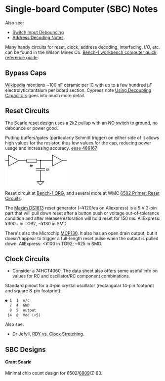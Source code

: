 Single-board Computer (SBC) Notes
=================================

Also see:
- [Switch Input Debouncing](debounce.md)
- [Address Decoding Notes](addr-decoding.md).

Many handy circuits for reset, clock, address decoding, interfacing,
I/O, etc. can be found in the Wilson Mines Co. [Bench-1 workbench
computer quick reference guide][Bench-1 QRG].


Bypass Caps
-----------

[Wikipedia][wp-decoup-cap] mentions ~100 nF ceramic per IC with
up to a few hundred μF electrolytic/tantalum per board section.
Cypress note [Using Decoupling Capacitors][cypress-decoup] goes
into much more detail.


Reset Circuits
--------------

The [Searle reset design][searle-6809] uses a 2k2 pullup with an NO
switch to ground, no debounce or power good.

Putting buffers/gates (particularly Schmitt trigger) on either side of
it allows high values for the resistor, thus low values for the cap,
reducing power usage and increasing accuracy. [eese 486167]

![buffered-rc](sch/buffered-rc.png)

Reset circuit at [Bench-1 QRG], and several more at WMC [6502 Primer:
Reset Circuits][wmc-reset].

The [Maxim DS1813] reset generator (~¥120/ea on Aliexpress) is a 5 V
3-pin part that will pull down reset after a button push or voltage
out-of-tolerance condition and after release/restoration will hold
reset for 150 ms. AliExpress: ¥300+ in TO92, ~¥130 in SMD.

There's also the Microchip [MCP130]. It also has an open drain output,
but it doesn't appear to trigger a full-length reset pulse when the
output is pulled down. AliExpress: <¥100 in TO92; ~¥25 in SMD.


Clock Circuits
--------------

- Consider a 74HCT4060. The data sheet also offers some useful info on
  values for RC and oscillator/RC component combinations.

Standard pinout for a 4-pin crystal oscillator (rectangular 14-pin
footprint and square 8-pin footprint):

    ● 1  1  n/c
      7  4  GND
      8  5  output
     14  8  Vdd (+5)

Also see:
- Dr Jefyll, [RDY vs. Clock Stretching][stretch].



SBC Designs
-----------

#### Grant Searle

Minimal chip count design for 6502/[6809][searle-6809]/Z-80.



<!-------------------------------------------------------------------->
[Bench-1 QRG]: http://wilsonminesco.com/BenchCPU/B1QRG/
[Maxim DS1813]: https://datasheets.maximintegrated.com/en/ds/DS1813.pdf
[cypress-decoup]: http://www.cypress.com/file/135716/download
[eese 486167]: https://electronics.stackexchange.com/a/486167/15390
[mcp130]: https://www.microchip.com/wwwproducts/en/MCP130
[searle-6809]: http://searle.x10host.com/6809/Simple6809.html
[stretch]: http://forum.6502.org/viewtopic.php?f=4&t=5504#p66907
[wmc-reset]: http://wilsonminesco.com/6502primer/RSTreqs.html
[wp-decoup-cap]: https://en.wikipedia.org/wiki/Decoupling_capacitor

